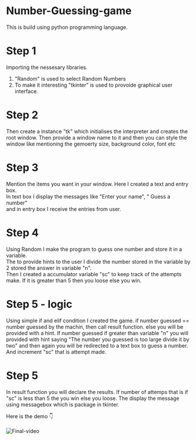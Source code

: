 # Number-Guessing-game 

This is build using python programming language. 

<h1> Step 1 </h1>
Importing the nessesary libraries. 
<ol><li> "Random" is used to select Random Numbers </li> 
  <li> To make it interesting "tkinter" is used to provoide graphical user interface. </li>
 </ol>
 
 <h1> Step 2</h1> 
 Then create a instance "tk" which initialises the interpreter and creates the root window. 
 Then provide a window name to it and then you can style the window like mentioning the gemoerty size, background color, font etc 
 
 <h1> Step 3</h1>
 Mention the items you want in your window. Here I created a text and entry box.<br> In text box I display the messages like "Enter your name", " Guess a number"<br> 
 and in entry box I receive the entries from user. 
 
 <h1> Step 4 </h1>
 Using Random I make the program to guess one number and store it in a variable. <br>
 The to provide hints to the user I divide the number stored in the variable by 2 stored the answer in variable "n".<br> 
 Then I created a accumulator variable "sc" to keep track of the attempts make. If it is greater than 5 then you loose else you win. 
 
 <h1> Step 5 - logic </h1> 
 Using simple if and elif condition I created the game. 
 if number guessed == number guessed by the machin, then call result function. 
 else you will be provided with a hint. If number guessed if greater than variable "n" you will provided with hint saying "The number you guessed is too large divide it by two" and then again you will be redirected to a text box to guess a number. And increment "sc" that is attempt made. 
 
 <h1> Step 5 </h1> 
 In result function you will declare the results. 
 If number of attemps that is if "sc" is less than 5 the you win 
 else you loose. The display the message using messagebox which is package in tkinter. 
 
 Here is the demo 👇
 <br> <br> 
 ![Final-video](https://user-images.githubusercontent.com/60460991/115141827-ffdbe000-a05b-11eb-819c-4df7437b5dee.gif)
